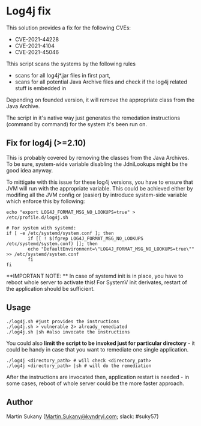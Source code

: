 # Log4j fix

This solution provides a fix for the following CVEs:
* CVE-2021-44228
* CVE-2021-4104
* CVE-2021-45046

Tthis script scans the systems by the following rules
  * scans for all log4j*.jar files in first part,
  * scans for all potential Java Archive files and check if the log4j related stuff is embedded in

Depending on founded version, it will remove the appropriate class from the Java Archive. 

The script in it's native way just generates the remedation instructions (command by command) for the system it's been run on.


## Fix for log4j (>=2.10)

This is probably covered by removing the classes from the Java Archives. To be sure, system-wide variable disabling the JdniLookups might be the good idea anyway.

To mittigate with this issue for these log4j versions, you have to ensure that JVM will run with the appropriate variable. This could be achieved either by modifing all the JVM config or (easier) by introduce system-side variable which enforce this by following:

```
echo "export LOG4J_FORMAT_MSG_NO_LOOKUPS=true" > /etc/profile.d/log4j.sh

# For system with systemd:
if [ -e /etc/systemd/system.conf ]; then
        if [[ ! $(fgrep LOG4J_FORMAT_MSG_NO_LOOKUPS /etc/systemd/system.conf) ]]; then
        echo "DefaultEnvironment=\"LOG4J_FORMAT_MSG_NO_LOOKUPS=true\"" >> /etc/systemd/system.conf
        fi
fi
```

**IMPORTANT NOTE: ** In case of systemd init is in place, you have to reboot whole server to activate this! For SystemV init derivates, restart of the application should be sufficient.

## Usage

```
./log4j.sh #just provides the instructions
./log4j.sh > vulnerable 2> already_remediated
./log4j.sh |sh #also invocate the instructions
```

You could also **limit the script to be invoked just for particular directory** - it could be handy in case that you want to remediate one single application.

```
./log4j <directory_path> # will check <directory_path>
./log4j <directory_path> |sh # will do the remediation
```

After the instructions are invocated then, application restart is needed - in some cases, reboot of whole server could be the more faster approach.


## Author

Martin Sukany (Martin.Sukany@kyndryl.com; slack: #suky57)
